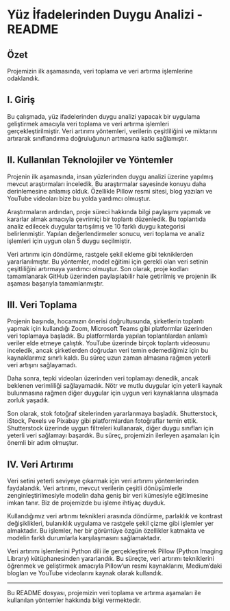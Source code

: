 # Yüz İfadelerinden Duygu Analizi - README

## Özet
Projemizin ilk aşamasında, veri toplama ve veri artırma işlemlerine odaklandık.

## I. Giriş
Bu çalışmada, yüz ifadelerinden duygu analizi yapacak bir uygulama geliştirmek amacıyla veri toplama ve veri artırma işlemleri gerçekleştirilmiştir. Veri artırımı yöntemleri, verilerin çeşitliliğini ve miktarını artırarak sınıflandırma doğruluğunun artmasına katkı sağlamıştır. 

## II. Kullanılan Teknolojiler ve Yöntemler
Projenin ilk aşamasında, insan yüzlerinden duygu analizi üzerine yapılmış mevcut araştırmaları inceledik. Bu araştırmalar sayesinde konuyu daha derinlemesine anlamış olduk. Özellikle Pillow resmi sitesi, blog yazıları ve YouTube videoları bize bu yolda yardımcı olmuştur.

Araştırmaların ardından, proje süreci hakkında bilgi paylaşımı yapmak ve kararlar almak amacıyla çevrimiçi bir toplantı düzenledik. Bu toplantıda analiz edilecek duygular tartışılmış ve 10 farklı duygu kategorisi belirlenmiştir. Yapılan değerlendirmeler sonucu, veri toplama ve analiz işlemleri için uygun olan 5 duygu seçilmiştir.

Veri artırımı için döndürme, rastgele şekil ekleme gibi tekniklerden yararlanılmıştır. Bu yöntemler, model eğitimi için gerekli olan veri setinin çeşitliliğini artırmaya yardımcı olmuştur. Son olarak, proje kodları tamamlanarak GitHub üzerinden paylaşılabilir hale getirilmiş ve projenin ilk aşaması başarıyla tamamlanmıştır.

## III. Veri Toplama
Projenin başında, hocamızın önerisi doğrultusunda, şirketlerin toplantı yapmak için kullandığı Zoom, Microsoft Teams gibi platformlar üzerinden veri toplamaya başladık. Bu platformlarda yapılan toplantılardan anlamlı veriler elde etmeye çalıştık. YouTube üzerinde birçok toplantı videosunu inceledik, ancak şirketlerden doğrudan veri temin edemediğimiz için bu kaynaklarımız sınırlı kaldı. Bu süreç uzun zaman almasına rağmen yeterli veri artışını sağlayamadı.

Daha sonra, tepki videoları üzerinden veri toplamayı denedik, ancak beklenen verimliliği sağlayamadık. Nötr ve mutlu duygular için yeterli kaynak bulunmasına rağmen diğer duygular için uygun veri kaynaklarına ulaşmada zorluk yaşadık.

Son olarak, stok fotoğraf sitelerinden yararlanmaya başladık. Shutterstock, iStock, Pexels ve Pixabay gibi platformlardan fotoğraflar temin ettik. Shutterstock üzerinde uygun filtreleri kullanarak, diğer duygu sınıfları için yeterli veri sağlamayı başardık. Bu süreç, projemizin ilerleyen aşamaları için önemli bir adım olmuştur.

## IV. Veri Artırımı
Veri setini yeterli seviyeye çıkarmak için veri artırımı yöntemlerinden faydalandık. Veri artırımı, mevcut verilerin çeşitli dönüşümlerle zenginleştirilmesiyle modelin daha geniş bir veri kümesiyle eğitilmesine imkan tanır. Biz de projemizde bu işleme ihtiyaç duyduk.

Kullandığımız veri artırımı teknikleri arasında döndürme, parlaklık ve kontrast değişiklikleri, bulanıklık uygulama ve rastgele şekil çizme gibi işlemler yer almaktadır. Bu işlemler, her bir görüntüye özgün özellikler katmakta ve modelin farklı durumlarla karşılaşmasını sağlamaktadır.

Veri artırımı işlemlerini Python dili ile gerçekleştirerek Pillow (Python Imaging Library) kütüphanesinden yararlandık. Bu süreçte, veri artırımı tekniklerini öğrenmek ve geliştirmek amacıyla Pillow’un resmi kaynaklarını, Medium’daki blogları ve YouTube videolarını kaynak olarak kullandık.

---

Bu README dosyası, projemizin veri toplama ve artırma aşamaları ile kullanılan yöntemler hakkında bilgi vermektedir. 

